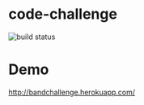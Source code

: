# code-challenge 
![build status](https://travis-ci.org/voodoo-child/code-challenge.svg?branch=master)

# Demo
http://bandchallenge.herokuapp.com/
